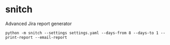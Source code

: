 # snitch
Advanced Jira report generator

    python -m snitch --settings settings.yaml --days-from 8 --days-to 1 --print-report --email-report
